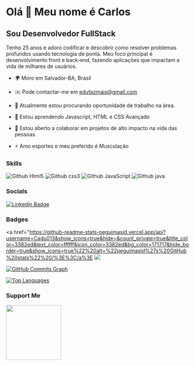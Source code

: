 Olá 👋 Meu nome é Carlos
============================

Sou Desenvolvedor FullStack
------------------------

Tenho 25 anos e adoro codificar e descobrir como resolver problemas profundos usando tecnologia de ponta. Meu foco principal é desenvolvimento front e back-end, fazendo aplicações que impactam a vida de milhares de usuários.

* 🌍 Moro em Salvador-BA, Brasil
* ✉️ Pode contactar-me em [edufazmais@gmail.com](mailto:edufazmais@gmail.com)
* 🚀 Atualmente estou procurando oportunidade de trabalho na área.

* 🧠 Estou aprendendo Javascript, HTML e CSS Avançado
* 🤝 Estou aberto a colaborar em projetos de alto impacto na vida das pessoas
* ⚡ Amo esportes e meu preferido é Musculação


### Skills

![Github Html5](https://img.shields.io/badge/HTML5-E34F26?style=for-the-badge&logo=html5&logoColor=white)
![Github css3](https://img.shields.io/badge/CSS3-1572B6?style=for-the-badge&logo=css3&logoColor=white)
![Github JavaScript](https://img.shields.io/badge/JavaScript-F7DF1E?style=for-the-badge&logo=javascript&logoColor=black)
![Github java](https://img.shields.io/badge/Java-ED8B00?style=for-the-badge&logo=java&logoColor=white)



### Socials

[![Linkedin Badge](https://img.shields.io/badge/LinkedIn-0077B5?style=for-the-badge&logo=linkedin&logoColor=white&link=link_do_seu_perfil)](https://www.linkedin.com/in/carlos-concei%C3%A7%C3%A3o-075aa2246/)


### Badges

<a href="https://github-readme-stats-peguimasid.vercel.app/api?username=Cadu013&show_icons=true&hide=&count_private=true&title_color=3382ed&text_color=ffffff&icon_color=3382ed&bg_color=171717&hide_border=true&show_icons=true%22%20alt=%22peguimasid%27s%20GitHub%20stats%22%20/%3E%3C/a%3E
<a href="http://www.github.com/Cadu013"><img src="https://github-readme-streak-stats.herokuapp.com/?user=Cadu013&stroke=ffffff&background=171717&ring=3382ed&fire=3382ed&currStreakNum=ffffff&currStreakLabel=3382ed&sideNums=ffffff&sideLabels=ffffff&dates=ffffff&hide_border=true" /></a>

<a href="http://www.github.com/Cadu013"><img src="https://github-readme-activity-graph.cyclic.app/graph?username=Cadu013&bg_color=171717&color=ffffff&line=3382ed&point=ffffff&area_color=171717&area=true&hide_border=true&custom_title=GitHub%20Commits%20Graph" alt="GitHub Commits Graph" /></a>

<a href="https://github.com/peguimasid" align="left"><img src="https://github-readme-stats-peguimasid.vercel.app/api/top-langs/?username=Cadu013&layout=compact&title_color=3382ed&hide=css,objective-c,html&text_color=ffffff&icon_color=3382ed&bg_color=171717&hide_border=true&locale=en&custom_title=Top%20%Languages" alt="Top Languages" /></a>

### Support Me

<a href="https://www.buymeacoffee.com/Cadu013"><img src="https://cdn.buymeacoffee.com/buttons/v2/default-yellow.png" width="150" /></a>
